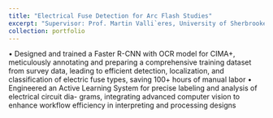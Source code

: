 ```yaml
---
title: "Electrical Fuse Detection for Arc Flash Studies"
excerpt: "Supervisor: Prof. Martin Valli`eres, University of Sherbrooke, Canada"
collection: portfolio
---
```


• Designed and trained a Faster R-CNN with OCR model for CIMA+, meticulously annotating
and preparing a comprehensive training dataset from survey data, leading to efficient detection,
localization, and classification of electric fuse types, saving 100+ hours of manual labor
• Engineered an Active Learning System for precise labeling and analysis of electrical circuit dia-
grams, integrating advanced computer vision to enhance workflow efficiency in interpreting and
processing designs